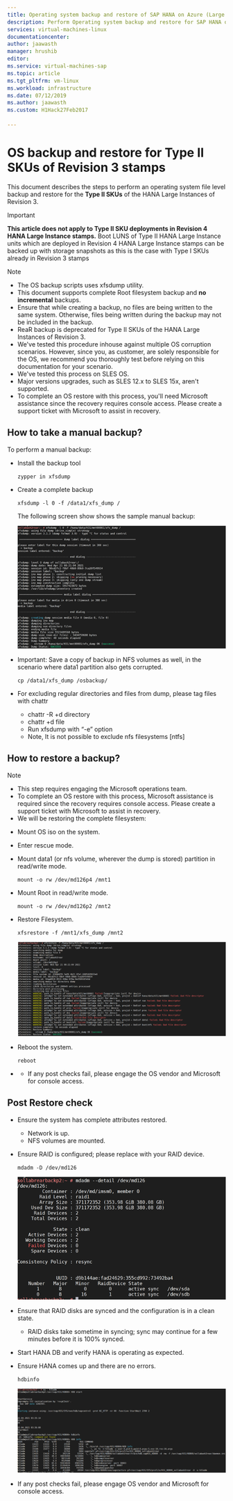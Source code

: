 ```yaml
---
title: Operating system backup and restore of SAP HANA on Azure (Large Instances) type II SKUs| Microsoft Docs
description: Perform Operating system backup and restore for SAP HANA on Azure (Large Instances) Type II SKUs
services: virtual-machines-linux
documentationcenter:
author: jaawasth
manager: hrushib
editor:
ms.service: virtual-machines-sap
ms.topic: article
ms.tgt_pltfrm: vm-linux
ms.workload: infrastructure
ms.date: 07/12/2019
ms.author: jaawasth
ms.custom: H1Hack27Feb2017

---
```

# OS backup and restore for Type II SKUs of Revision 3 stamps

This document describes the steps to perform an operating system file level backup and restore for the **Type II  SKUs** of the HANA Large Instances of Revision 3. 

>[!Important]
> **This article does not apply to Type II SKU deployments in Revision 4 HANA Large Instance stamps.** Boot LUNS of Type II HANA Large Instance units which are deployed in Revision 4 HANA Large Instance stamps can be backed up with storage snapshots as this is the case with Type I SKUs already in Revision 3 stamps


>[!NOTE]
> * The OS backup scripts uses xfsdump utility.  
> * This document supports complete Root filesystem backup and **no incremental** backups.
> * Ensure that while creating a backup, no files are being written to the same system.  Otherwise, files being written during the backup may not be included in the backup.
> * ReaR backup is deprecated for Type II SKUs of the HANA Large Instances of Revision 3.
> * We've tested this procedure inhouse against multiple OS corruption scenarios. However, since you, as customer, are solely responsible for the OS, we recommend you thoroughly test before relying on this documentation for your scenario.
> * We've tested this process on SLES OS.
> * Major versions upgrades, such as SLES 12.x to SLES 15x, aren't supported.
> * To complete an OS restore with this process, you'll need Microsoft assistance since the recovery requires console access. Please create a support ticket with Microsoft to assist in recovery.


## How to take a manual backup?

To perform a manual backup:

* Install the backup tool 
   ```
   zypper in xfsdump
   ```

* Create a complete backup 
   ```
   xfsdump -l 0 -f /data1/xfs_dump /
   ```

   The following screen show shows the sample manual backup:
   
   ![dump capture](media/HowToHLI/OSBackupTypeIISKUs/dump_capture.PNG)


* Important: Save a copy of backup in NFS volumes as well, in the scenario where data1 partition also gets corrupted.
   ```
   cp /data1/xfs_dump /osbackup/
   ```

* For excluding regular directories and files from dump, please tag files with chattr
   * chattr -R +d directory
   * chattr +d file
   * Run xfsdump with “-e” option
   * Note, It is not possible to exclude nfs filesystems [ntfs]




## How to restore a backup?

>[!NOTE]
> * This step requires engaging the Microsoft operations team.
> * To complete an OS restore with this process, Microsoft assistance is required since the recovery requires console access. Please create a support ticket with Microsoft to assist in recovery.
> * We will be restoring the complete filesystem:

* Mount OS iso on the system.

* Enter rescue mode.

* Mount data1 (or nfs volume, wherever the dump is stored) partition in read/write mode.
   ```
   mount -o rw /dev/md126p4 /mnt1
   ```
* Mount Root in read/write mode.
   ```
   mount -o rw /dev/md126p2 /mnt2
   ```
* Restore Filesystem.
   ```
   xfsrestore -f /mnt1/xfs_dump /mnt2
   ```
   ![restore screenshot](media/HowToHLI/OSBackupTypeIISKUs/restore_screenshot.PNG)
* Reboot the system.
   ```
   reboot
   ```

* * If any post checks fail, please engage the OS vendor and Microsoft for console access.

## Post Restore check

* Ensure the system has complete attributes restored.
   * Network is up.
   * NFS volumes are mounted.
* Ensure RAID is configured; please replace with your RAID device.
   ```
   mdadm -D /dev/md126
   ```
   ![raid status](media/HowToHLI/OSBackupTypeIISKUs/RAID_status.PNG)

* Ensure that RAID disks are synced and the configuration is in a clean state.
   * RAID disks take sometime in syncing; sync may continue for a few minutes before it is 100% synced.

* Start HANA DB and verify HANA is operating as expected.

* Ensure HANA comes up and there are no errors.
   ```
   hdbinfo
   ```
   ![hana status](media/HowToHLI/OSBackupTypeIISKUs/hana_status.PNG)

* If any post checks fail, please engage OS vendor and Microsoft for console access.